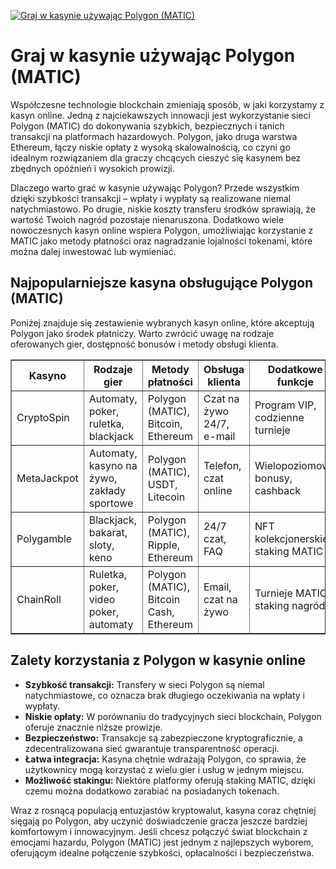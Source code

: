 [![Graj w kasynie używając Polygon (MATIC)](https://123-caf.pages.dev/gitsignup.png)](https://vrmoo.ru/Bt82HjjY)

<h1>Graj w kasynie używając Polygon (MATIC)</h1> <p>Współczesne technologie blockchain zmieniają sposób, w jaki korzystamy z kasyn online. Jedną z najciekawszych innowacji jest wykorzystanie sieci Polygon (MATIC) do dokonywania szybkich, bezpiecznych i tanich transakcji na platformach hazardowych. Polygon, jako druga warstwa Ethereum, łączy niskie opłaty z wysoką skalowalnością, co czyni go idealnym rozwiązaniem dla graczy chcących cieszyć się kasynem bez zbędnych opóźnień i wysokich prowizji.</p> <p>Dlaczego warto grać w kasynie używając Polygon? Przede wszystkim dzięki szybkości transakcji – wpłaty i wypłaty są realizowane niemal natychmiastowo. Po drugie, niskie koszty transferu środków sprawiają, że wartość Twoich nagród pozostaje nienaruszona. Dodatkowo wiele nowoczesnych kasyn online wspiera Polygon, umożliwiając korzystanie z MATIC jako metody płatności oraz nagradzanie lojalności tokenami, które można dalej inwestować lub wymieniać.</p> <h2>Najpopularniejsze kasyna obsługujące Polygon (MATIC)</h2> <p>Poniżej znajduje się zestawienie wybranych kasyn online, które akceptują Polygon jako środek płatniczy. Warto zwrócić uwagę na rodzaje oferowanych gier, dostępność bonusów i metody obsługi klienta.</p> <table border="1" cellpadding="8" cellspacing="0" style="border-collapse: collapse; width: 100%;">   <thead>     <tr>       <th>Kasyno</th>       <th>Rodzaje gier</th>       <th>Metody płatności</th>       <th>Obsługa klienta</th>       <th>Dodatkowe funkcje</th>     </tr>   </thead>   <tbody>     <tr>       <td>CryptoSpin</td>       <td>Automaty, poker, ruletka, blackjack</td>       <td>Polygon (MATIC), Bitcoin, Ethereum</td>       <td>Czat na żywo 24/7, e-mail</td>       <td>Program VIP, codzienne turnieje</td>     </tr>     <tr>       <td>MetaJackpot</td>       <td>Automaty, kasyno na żywo, zakłady sportowe</td>       <td>Polygon (MATIC), USDT, Litecoin</td>       <td>Telefon, czat online</td>       <td>Wielopoziomowe bonusy, cashback</td>     </tr>     <tr>       <td>Polygamble</td>       <td>Blackjack, bakarat, sloty, keno</td>       <td>Polygon (MATIC), Ripple, Ethereum</td>       <td>24/7 czat, FAQ</td>       <td>NFT kolekcjonerskie, staking MATIC</td>     </tr>     <tr>       <td>ChainRoll</td>       <td>Ruletka, poker, video poker, automaty</td>       <td>Polygon (MATIC), Bitcoin Cash, Ethereum</td>       <td>Email, czat na żywo</td>       <td>Turnieje MATIC, staking nagród</td>     </tr>   </tbody> </table> <h2>Zalety korzystania z Polygon w kasynie online</h2> <ul>   <li><strong>Szybkość transakcji:</strong> Transfery w sieci Polygon są niemal natychmiastowe, co oznacza brak długiego oczekiwania na wpłaty i wypłaty.</li>   <li><strong>Niskie opłaty:</strong> W porównaniu do tradycyjnych sieci blockchain, Polygon oferuje znacznie niższe prowizje.</li>   <li><strong>Bezpieczeństwo:</strong> Transakcje są zabezpieczone kryptograficznie, a zdecentralizowana sieć gwarantuje transparentność operacji.</li>   <li><strong>Łatwa integracja:</strong> Kasyna chętnie wdrażają Polygon, co sprawia, że użytkownicy mogą korzystać z wielu gier i usług w jednym miejscu.</li>   <li><strong>Możliwość stakingu:</strong> Niektóre platformy oferują staking MATIC, dzięki czemu można dodatkowo zarabiać na posiadanych tokenach.</li> </ul> <p>Wraz z rosnącą populacją entuzjastów kryptowalut, kasyna coraz chętniej sięgają po Polygon, aby uczynić doświadczenie gracza jeszcze bardziej komfortowym i innowacyjnym. Jeśli chcesz połączyć świat blockchain z emocjami hazardu, Polygon (MATIC) jest jednym z najlepszych wyborem, oferującym idealne połączenie szybkości, opłacalności i bezpieczeństwa.</p>